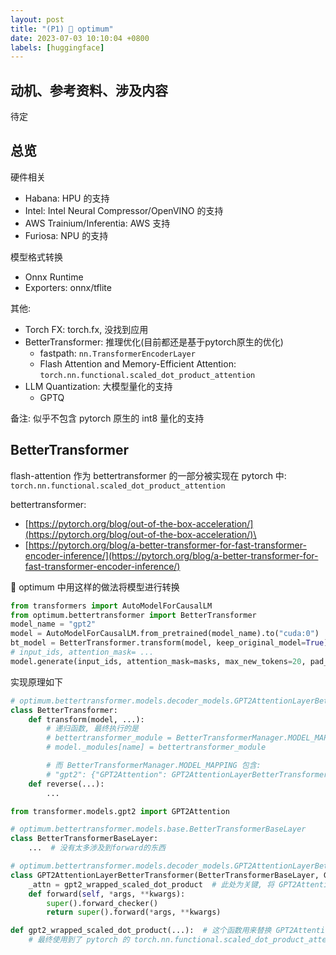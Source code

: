 ```yaml
---
layout: post
title: "(P1) 🤗 optimum"
date: 2023-07-03 10:10:04 +0800
labels: [huggingface]
---
```


## 动机、参考资料、涉及内容

待定

## 总览

硬件相关

- Habana: HPU 的支持
- Intel: Intel Neural Compressor/OpenVINO 的支持
- AWS Trainium/Inferentia: AWS 支持
- Furiosa: NPU 的支持

模型格式转换

- Onnx Runtime
- Exporters: onnx/tflite

其他:

- Torch FX: torch.fx, 没找到应用
- BetterTransformer: 推理优化(目前都还是基于pytorch原生的优化)
    - fastpath: `nn.TransformerEncoderLayer`
    - Flash Attention and Memory-Efficient Attention: `torch.nn.functional.scaled_dot_product_attention`
- LLM Quantization: 大模型量化的支持
    - GPTQ

备注: 似乎不包含 pytorch 原生的 int8 量化的支持

## BetterTransformer

flash-attention 作为 bettertransformer 的一部分被实现在 pytorch 中: `torch.nn.functional.scaled_dot_product_attention`

bettertransformer:
- [https://pytorch.org/blog/out-of-the-box-acceleration/](https://pytorch.org/blog/out-of-the-box-acceleration/)\
- [https://pytorch.org/blog/a-better-transformer-for-fast-transformer-encoder-inference/](https://pytorch.org/blog/a-better-transformer-for-fast-transformer-encoder-inference/)

🤗 optimum 中用这样的做法将模型进行转换

```python
from transformers import AutoModelForCausalLM
from optimum.bettertransformer import BetterTransformer
model_name = "gpt2"
model = AutoModelForCausalLM.from_pretrained(model_name).to("cuda:0")
bt_model = BetterTransformer.transform(model, keep_original_model=True)  # 与正常的推理过程唯一增加的一行, 其余地方都不动
# input_ids, attention_mask= ...
model.generate(input_ids, attention_mask=masks, max_new_tokens=20, pad_token_id=model.config.eos_token_id)
```

实现原理如下

```python
# optimum.bettertransformer.models.decoder_models.GPT2AttentionLayerBetterTransformer
class BetterTransformer:
    def transform(model, ...):
        # 递归函数, 最终执行的是
        # bettertransformer_module = BetterTransformerManager.MODEL_MAPPING[config.model_type][target_class](module, config)
        # model._modules[name] = bettertransformer_module

        # 而 BetterTransformerManager.MODEL_MAPPING 包含:
        # "gpt2": {"GPT2Attention": GPT2AttentionLayerBetterTransformer}
    def reverse(...):
        ...

from transformer.models.gpt2 import GPT2Attention

# optimum.bettertransformer.models.base.BetterTransformerBaseLayer
class BetterTransformerBaseLayer:
    ...  # 没有太多涉及到forward的东西

# optimum.bettertransformer.models.decoder_models.GPT2AttentionLayerBetterTransformer
class GPT2AttentionLayerBetterTransformer(BetterTransformerBaseLayer, GPT2Attention):
    _attn = gpt2_wrapped_scaled_dot_product  # 此处为关键, 将 GPT2Attention 中的 _attn 函数替换
    def forward(self, *args, **kwargs):
        super().forward_checker()
        return super().forward(*args, **kwargs)

def gpt2_wrapped_scaled_dot_product(...):  # 这个函数用来替换 GPT2Attention._attn 函数
    # 最终使用到了 pytorch 的 torch.nn.functional.scaled_dot_product_attention 函数
```